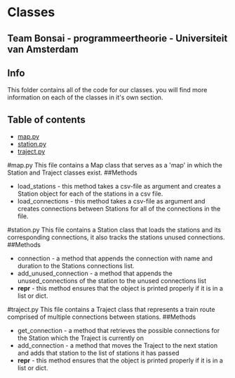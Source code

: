 # Classes
## Team Bonsai - programmeertheorie - Universiteit van Amsterdam

## Info
This folder contains all of the code for our classes.
you will find more information on each of the classes in it's own section.

## Table of contents
* [map.py](#map.py)
* [station.py](#station.py)
* [traject.py](#traject.py)

#map.py
This file contains a Map class that serves as a 'map' in which the Station and Traject classes exist.
##Methods
* load_stations - this method takes a csv-file as argument and creates a Station object for each of the stations in a csv file.
* load_connections - this method takes a csv-file as argument and creates connections between Stations for all of the connections in the file. 

#station.py
This file contains a Station class that loads the stations and its corresponding connections, it also tracks the stations unused connections.
##Methods
* connection - a method that appends the connection with name and duration to the Stations connections list.
* add_unused_connection - a method that appends the unused_connections of the station to the unused connections list
* __repr__ - this method ensures that the object is printed properly if it is in a list or dict.

#traject.py
This file contains a Traject class that represents a train route comprised of multiple connections between stations.
##Methods
* get_connection - a method that retrieves the possible connections for the Station which the Traject is currently on
* add_connection - a method that moves the Traject to the next station and adds that station to the list of stations it has passed
* __repr__ - this method ensures that the object is printed properly if it is in a list or dict.
